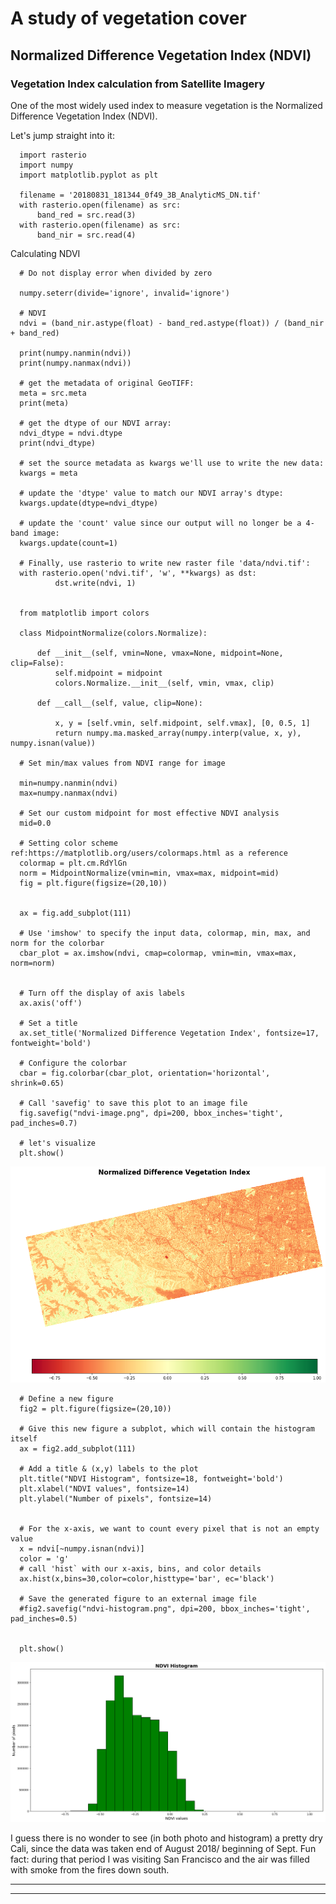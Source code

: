 # A study of vegetation cover 

## Normalized Difference Vegetation Index (NDVI)

### Vegetation Index calculation from Satellite Imagery 

One of the most widely used index to measure vegetation is the Normalized Difference Vegetation Index (NDVI).

Let's jump straight into it: 

      import rasterio
      import numpy
      import matplotlib.pyplot as plt

      filename = '20180831_181344_0f49_3B_AnalyticMS_DN.tif'
      with rasterio.open(filename) as src:
          band_red = src.read(3)
      with rasterio.open(filename) as src:
          band_nir = src.read(4)

 Calculating NDVI

      # Do not display error when divided by zero 

      numpy.seterr(divide='ignore', invalid='ignore')

      # NDVI 
      ndvi = (band_nir.astype(float) - band_red.astype(float)) / (band_nir + band_red)

      print(numpy.nanmin(ndvi)) 
      print(numpy.nanmax(ndvi))

      # get the metadata of original GeoTIFF:
      meta = src.meta
      print(meta)

      # get the dtype of our NDVI array:
      ndvi_dtype = ndvi.dtype
      print(ndvi_dtype)

      # set the source metadata as kwargs we'll use to write the new data:
      kwargs = meta

      # update the 'dtype' value to match our NDVI array's dtype:
      kwargs.update(dtype=ndvi_dtype)

      # update the 'count' value since our output will no longer be a 4-band image:
      kwargs.update(count=1)

      # Finally, use rasterio to write new raster file 'data/ndvi.tif':
      with rasterio.open('ndvi.tif', 'w', **kwargs) as dst:
              dst.write(ndvi, 1)


      from matplotlib import colors

      class MidpointNormalize(colors.Normalize):

          def __init__(self, vmin=None, vmax=None, midpoint=None, clip=False):
              self.midpoint = midpoint
              colors.Normalize.__init__(self, vmin, vmax, clip)

          def __call__(self, value, clip=None):

              x, y = [self.vmin, self.midpoint, self.vmax], [0, 0.5, 1]
              return numpy.ma.masked_array(numpy.interp(value, x, y), numpy.isnan(value))

      # Set min/max values from NDVI range for image

      min=numpy.nanmin(ndvi)
      max=numpy.nanmax(ndvi)

      # Set our custom midpoint for most effective NDVI analysis
      mid=0.0

      # Setting color scheme ref:https://matplotlib.org/users/colormaps.html as a reference
      colormap = plt.cm.RdYlGn 
      norm = MidpointNormalize(vmin=min, vmax=max, midpoint=mid)
      fig = plt.figure(figsize=(20,10))


      ax = fig.add_subplot(111)

      # Use 'imshow' to specify the input data, colormap, min, max, and norm for the colorbar
      cbar_plot = ax.imshow(ndvi, cmap=colormap, vmin=min, vmax=max, norm=norm)


      # Turn off the display of axis labels 
      ax.axis('off')

      # Set a title 
      ax.set_title('Normalized Difference Vegetation Index', fontsize=17, fontweight='bold')

      # Configure the colorbar
      cbar = fig.colorbar(cbar_plot, orientation='horizontal', shrink=0.65)

      # Call 'savefig' to save this plot to an image file
      fig.savefig("ndvi-image.png", dpi=200, bbox_inches='tight', pad_inches=0.7)

      # let's visualize
      plt.show()

![# Welcome to my adventure](/images/Cali4.png) 

      # Define a new figure
      fig2 = plt.figure(figsize=(20,10))

      # Give this new figure a subplot, which will contain the histogram itself
      ax = fig2.add_subplot(111)

      # Add a title & (x,y) labels to the plot
      plt.title("NDVI Histogram", fontsize=18, fontweight='bold')
      plt.xlabel("NDVI values", fontsize=14)
      plt.ylabel("Number of pixels", fontsize=14)


      # For the x-axis, we want to count every pixel that is not an empty value
      x = ndvi[~numpy.isnan(ndvi)]
      color = 'g'
      # call 'hist` with our x-axis, bins, and color details
      ax.hist(x,bins=30,color=color,histtype='bar', ec='black')

      # Save the generated figure to an external image file
      #fig2.savefig("ndvi-histogram.png", dpi=200, bbox_inches='tight', pad_inches=0.5)


      plt.show()

![# Welcome to my adventure](/images/Cali5.png) 

I guess there is no wonder to see (in both photo and histogram) a pretty dry Cali, since the data was taken end of August 2018/ beginning of Sept. Fun fact: during that period I was visiting San Francisco and the air was filled with smoke from the fires down south. 

-------------------------------------
-------------------------------
